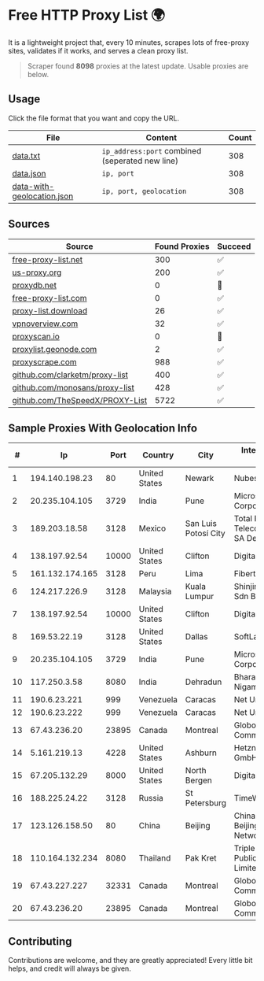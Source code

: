 
# Free HTTP Proxy List 🌍

It is a lightweight project that, every 10 minutes, scrapes lots of free-proxy sites, validates if it works, and serves a clean proxy list.


> Scraper found **8098** proxies at the latest update. Usable proxies are below.

## Usage

Click the file format that you want and copy the URL.


|File|Content|Count|
|----|-------|-----|
|[data.txt](https://raw.githubusercontent.com/themiralay/Proxy-List-World/master/data.txt)|`ip_address:port` combined (seperated new line)|308|
|[data.json](https://raw.githubusercontent.com/themiralay/Proxy-List-World/master/data.json)|`ip, port`|308|
|[data-with-geolocation.json](https://raw.githubusercontent.com/themiralay/Proxy-List-World/master/data-with-geolocation.json)|`ip, port, geolocation`|308|

## Sources

|Source|Found Proxies|Succeed|
|------|-------------|-------|
|[free-proxy-list.net](https://free-proxy-list.net)|300|✅|
|[us-proxy.org](https://www.us-proxy.org)|200|✅|
|[proxydb.net](http://proxydb.net)|0|🚫|
|[free-proxy-list.com](https://free-proxy-list.com/?page=&port=&type%5B%5D=http&type%5B%5D=https&up_time=0&search=Search)|0|✅|
|[proxy-list.download](https://www.proxy-list.download/HTTP)|26|✅|
|[vpnoverview.com](https://vpnoverview.com/privacy/anonymous-browsing/free-proxy-servers)|32|✅|
|[proxyscan.io](https://www.proxyscan.io)|0|🚫|
|[proxylist.geonode.com](https://proxylist.geonode.com/api/proxy-list?limit=300&page=1&sort_by=lastChecked&sort_type=desc&protocols=http,https)|2|✅|
|[proxyscrape.com](https://api.proxyscrape.com/v2/?request=displayproxies&protocol=http&timeout=10000&country=all&ssl=all&anonymity=all)|988|✅|
|[github.com/clarketm/proxy-list](https://raw.githubusercontent.com/clarketm/proxy-list/master/proxy-list-raw.txt)|400|✅|
|[github.com/monosans/proxy-list](https://raw.githubusercontent.com/monosans/proxy-list/main/proxies/http.txt)|428|✅|
|[github.com/TheSpeedX/PROXY-List](https://raw.githubusercontent.com/TheSpeedX/PROXY-List/master/http.txt)|5722|✅|


## Sample Proxies With Geolocation Info

|#|Ip|Port|Country|City|Internet Service Provider|
|-|--|----|-------|----|-------------------------|
|1|194.140.198.23|80|United States|Newark|Nubes, LLC|
|2|20.235.104.105|3729|India|Pune|Microsoft Corporation|
|3|189.203.18.58|3128|Mexico|San Luis Potosí City|Total Play Telecomunicaciones SA De CV|
|4|138.197.92.54|10000|United States|Clifton|DigitalOcean, LLC|
|5|161.132.174.165|3128|Peru|Lima|Fibertel Peru S.A.|
|6|124.217.226.9|3128|Malaysia|Kuala Lumpur|Shinjiru Technology Sdn Bhd|
|7|138.197.92.54|10000|United States|Clifton|DigitalOcean, LLC|
|8|169.53.22.19|3128|United States|Dallas|SoftLayer|
|9|20.235.104.105|3729|India|Pune|Microsoft Corporation|
|10|117.250.3.58|8080|India|Dehradun|Bharat Sanchar Nigam Ltd|
|11|190.6.23.221|999|Venezuela|Caracas|Net Uno|
|12|190.6.23.222|999|Venezuela|Caracas|Net Uno|
|13|67.43.236.20|23895|Canada|Montreal|GloboTech Communications|
|14|5.161.219.13|4228|United States|Ashburn|Hetzner Online GmbH|
|15|67.205.132.29|8000|United States|North Bergen|DigitalOcean, LLC|
|16|188.225.24.22|3128|Russia|St Petersburg|TimeWeb Co. LTD|
|17|123.126.158.50|80|China|Beijing|China Unicom Beijing Province Network|
|18|110.164.132.234|8080|Thailand|Pak Kret|Triple T Broadband Public Company Limited|
|19|67.43.227.227|32331|Canada|Montreal|GloboTech Communications|
|20|67.43.236.20|23895|Canada|Montreal|GloboTech Communications|



## Contributing

Contributions are welcome, and they are greatly appreciated! Every
little bit helps, and credit will always be given.


